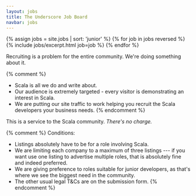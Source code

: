 ```yaml
---
layout: jobs
title: The Underscore Job Board
navbar: jobs
---
```


<article class="job-listing">
    {% assign jobs = site.jobs | sort: 'junior' %}
    {% for job in jobs reversed %}
      {% include jobs/excerpt.html job=job %}
    {% endfor %}
</article>

<p class="text-center">
  Recruiting is a problem for the entire community. We're doing something about it.
</p>

{% comment %}
- Scala is all we do and write about.
- Our audience is extremely targeted - every visitor is demonstrating an interest in Scala.
- We are putting our site traffic to work helping you recruit the Scala developers your business needs.
{% endcomment %}

<p class="text-center">
  This is a service to the Scala community. <em>There's no charge.</em>
</p>

{% comment %}
Conditions:

- Listings absolutely have to be for a role involving Scala.
- We are limiting each company to a maximum of three listings --- if you want use one listing to advertise multiple roles, that is absolutely fine and indeed preferred.
- We are giving preference to roles suitable for junior developers, as that's where we see the biggest need in the community.
- The other usual legal T&amp;Cs are on the submission form.
{% endcomment %}

<script>
  uio.jobListing.init(".job-listing")
</script>
